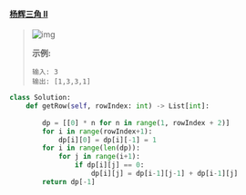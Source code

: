 #### [杨辉三角 II](https://leetcode-cn.com/problems/pascals-triangle-ii/)

> ![img](https://upload.wikimedia.org/wikipedia/commons/0/0d/PascalTriangleAnimated2.gif)
>
> **示例:**
>
> ```
> 输入: 3
> 输出: [1,3,3,1]
> ```



```python
class Solution:
    def getRow(self, rowIndex: int) -> List[int]:
        
        dp = [[0] * n for n in range(1, rowIndex + 2)]
        for i in range(rowIndex+1):
            dp[i][0] = dp[i][-1] = 1
        for i in range(len(dp)):
            for j in range(i+1):
                if dp[i][j] == 0:
                    dp[i][j] = dp[i-1][j-1] + dp[i-1][j]
        return dp[-1]
```

